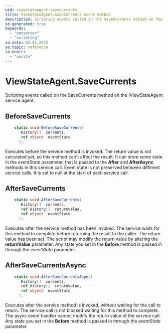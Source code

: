 ```yaml
---
uid: viewstateagent-savecurrents
title: ViewStateAgent.SaveCurrents event method
description: Scripting events called on the SaveCurrents method on the ViewStateAgent service agent.
so.generated: true
keywords:
  - "netserver"
  - "scripting"
so.date: 03.01.2023
so.topic: reference
so.envir:
  - "onsite"
---
```

# ViewStateAgent.SaveCurrents

Scripting events called on the <see cref='M:SuperOffice.CRM.Services.IViewStateAgent.SaveCurrents'>SaveCurrents</see> method on the <see cref='IViewStateAgent'>IViewStateAgent</see>  service agent.

## BeforeSaveCurrents
```cs
    static void BeforeSaveCurrents(
       History[]  currents,
       ref object  eventState
      );
```
Executes before the service method is invoked.
The return value is not calculated yet, so this method can't affect the result.
It can store some state in the *eventState* parameter, that is passed to the **After** and **AfterAsync** methods in this service call.
Event state is not preserved between different service calls. It is set to null at the start of each service call.
## AfterSaveCurrents
```cs
    static void AfterSaveCurrents(
       History[]  currents,
       ref History[]  returnValue,
       ref object  eventState
      );
```
Executes after the service method has been invoked. The service waits for this method to complete before returning the result to the caller.
The return value has been set. The script may modify the return value by altering the **returnValue** parameter.
Any state you set in the **Before** method is passed in through the *eventState* parameter.
## AfterSaveCurrentsAsync
```cs
    static void AfterSaveCurrentsAsync(
       History[]  currents,
       ref History[]  returnValue,
       ref object  eventState
      );
```
Executes after the service method is invoked, without waiting for the call to return.
The service call is not blocked waiting for this method to complete.
The async event handler cannot modify the return value of the service call.
Any state you set in the **Before** method is passed in through the *eventState* parameter.

